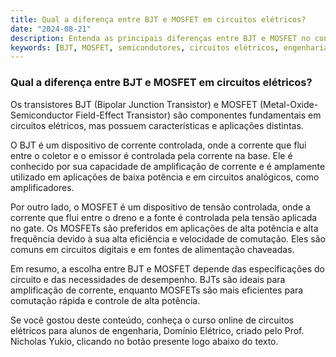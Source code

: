 ```yaml
---
title: Qual a diferença entre BJT e MOSFET em circuitos elétricos?
date: "2024-08-21"
description: Entenda as principais diferenças entre BJT e MOSFET no contexto de circuitos elétricos.
keywords: [BJT, MOSFET, semicondutores, circuitos elétricos, engenharia]
---
```


### Qual a diferença entre BJT e MOSFET em circuitos elétricos?

Os transistores BJT (Bipolar Junction Transistor) e MOSFET (Metal-Oxide-Semiconductor Field-Effect Transistor) são componentes fundamentais em circuitos elétricos, mas possuem características e aplicações distintas.

O BJT é um dispositivo de corrente controlada, onde a corrente que flui entre o coletor e o emissor é controlada pela corrente na base. Ele é conhecido por sua capacidade de amplificação de corrente e é amplamente utilizado em aplicações de baixa potência e em circuitos analógicos, como amplificadores.

Por outro lado, o MOSFET é um dispositivo de tensão controlada, onde a corrente que flui entre o dreno e a fonte é controlada pela tensão aplicada no gate. Os MOSFETs são preferidos em aplicações de alta potência e alta frequência devido à sua alta eficiência e velocidade de comutação. Eles são comuns em circuitos digitais e em fontes de alimentação chaveadas.

Em resumo, a escolha entre BJT e MOSFET depende das especificações do circuito e das necessidades de desempenho. BJTs são ideais para amplificação de corrente, enquanto MOSFETs são mais eficientes para comutação rápida e controle de alta potência.

Se você gostou deste conteúdo, conheça o curso online de circuitos elétricos para alunos de engenharia, Domínio Elétrico, criado pelo Prof. Nicholas Yukio, clicando no botão presente logo abaixo do texto.